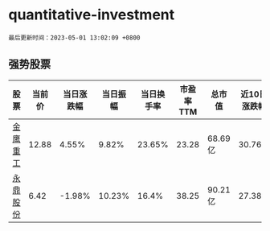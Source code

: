 # quantitative-investment

`最后更新时间：2023-05-01 13:02:09 +0800`

## 强势股票

|股票|当前价|当日涨跌幅|当日振幅|当日换手率|市盈率TTM|总市值|近10日涨跌幅|
|----|----|----|----|----|----|----|----|
|[金鹰重工](https://xueqiu.com/S/SZ301048)|12.88|4.55%|9.82%|23.65%|23.28|68.69亿|30.76%|
|[永鼎股份](https://xueqiu.com/S/SH600105)|6.42|-1.98%|10.23%|16.4%|38.25|90.21亿|27.38%|
